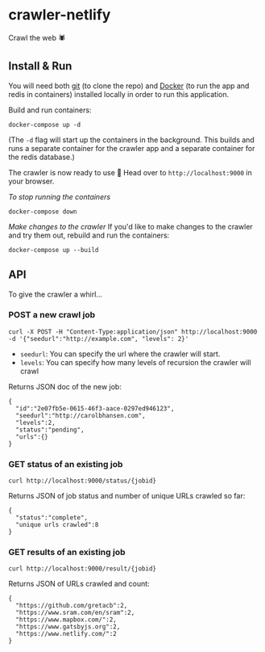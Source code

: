 # crawler-netlify

Crawl the web :spider:

## Install & Run

You will need both [git](https://git-scm.com/book/en/v2/Getting-Started-Installing-Git) (to clone the repo) and [Docker](https://docs.docker.com/docker-for-mac/install/) (to run the app and redis in containers) installed locally in order to run this application.

Build and run containers:
```
docker-compose up -d
```
(The `-d` flag will start up the containers in the background. This builds and runs a separate container for the crawler app and a separate container for the redis database.)


The crawler is now ready to use :tada: Head over to `http://localhost:9000` in your browser.

*To stop running the containers*
```
docker-compose down
```
*Make changes to the crawler*
If you'd like to make changes to the crawler and try them out, rebuild and run the containers:
```
docker-compose up --build
```

## API

To give the crawler a whirl...

### POST a new crawl job

    curl -X POST -H "Content-Type:application/json" http://localhost:9000 -d '{"seedurl":"http://example.com", "levels": 2}'

- `seedurl`: You can specify the url where the crawler will start.
- `levels`: You can specify how many levels of recursion the crawler will crawl

Returns JSON doc of the new job:

    {
      "id":"2e07fb5e-0615-46f3-aace-0297ed946123",
      "seedurl":"http://carolbhansen.com",
      "levels":2,
      "status":"pending",
      "urls":{}
    }

### GET status of an existing job

    curl http://localhost:9000/status/{jobid}

Returns JSON of job status and number of unique URLs crawled so far:

    {
      "status":"complete",
      "unique urls crawled":8
    }

### GET results of an existing job

    curl http://localhost:9000/result/{jobid}

Returns JSON of URLs crawled and count:

    { 
      "https://github.com/gretacb":2,
      "https://www.sram.com/en/sram":2,
      "https://www.mapbox.com/":2,
      "https://www.gatsbyjs.org":2,
      "https://www.netlify.com/":2
    }
